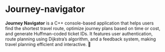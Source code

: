 # Journey-navigator
**Journey Navigator** is a C++ console-based application that helps users find the shortest travel route, optimize journey plans based on time or cost, and generate Huffman-coded ticket IDs. It features user authentication, route planning using Dijkstra’s algorithm, and a feedback system, making travel planning efficient and interactive. 🚀
